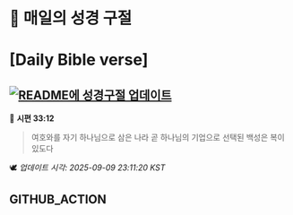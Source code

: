 # 🙏 매일의 성경 구절
# [Daily Bible verse]
## [![README에 성경구절 업데이트](https://github.com/DONGSUKA/first_test/actions/workflows/update-readme-bible.yml/badge.svg)](https://github.com/DONGSUKA/first_test/actions/workflows/update-readme-bible.yml)
<!-- START_BIBLE_VERSE -->
📖 **시편 33:12**
> 여호와를 자기 하나님으로 삼은 나라 곧 하나님의 기업으로 선택된 백성은 복이 있도다

🕊️ _업데이트 시각: 2025-09-09 23:11:20 KST_
  <!-- END_BIBLE_VERSE -->
## GITHUB_ACTION
